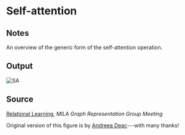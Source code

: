 # Self-attention

## Notes

An overview of the generic form of the self-attention operation.

## Output

![SA](https://www.dropbox.com/s/wkq9bs0z5pp1n5o/self-attention.png?raw=1)

## Source

[Relational Learning](http://www.cl.cam.ac.uk/~pv273/slides/MILA-RN.pdf), *MILA Graph Representation Group Meeting*

Original version of this figure is by [Andreea Deac](https://github.com/andreeadeac22)---with many thanks!
